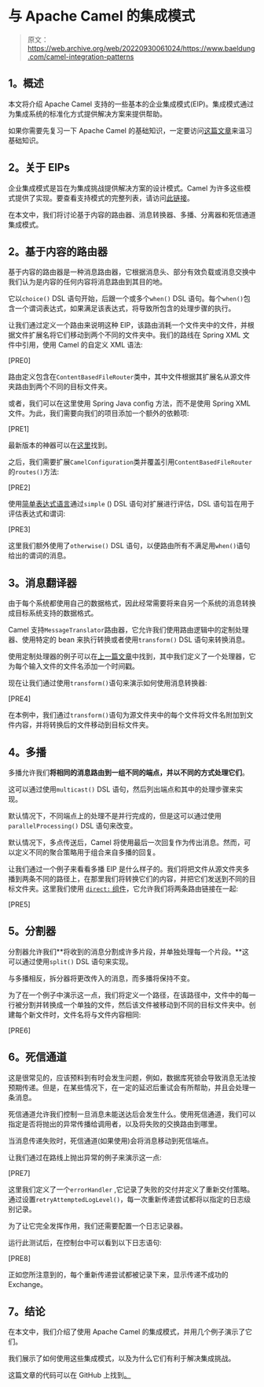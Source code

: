 # 与 Apache Camel 的集成模式

> 原文：<https://web.archive.org/web/20220930061024/https://www.baeldung.com/camel-integration-patterns>

## **1。概述**

本文将介绍 Apache Camel 支持的一些基本的企业集成模式(EIP)。集成模式通过为集成系统的标准化方式提供解决方案来提供帮助。

如果你需要先复习一下 Apache Camel 的基础知识，一定要访问[这篇文章](/web/20220124003034/https://www.baeldung.com/apache-camel-intro)来温习基础知识。

## **2。关于 EIPs**

企业集成模式是旨在为集成挑战提供解决方案的设计模式。Camel 为许多这些模式提供了实现。要查看支持模式的完整列表，请访问[此链接](https://web.archive.org/web/20220124003034/https://camel.apache.org/enterprise-integration-patterns.html)。

在本文中，我们将讨论基于内容的路由器、消息转换器、多播、分离器和死信通道集成模式。

## **2。基于内容的路由器**

基于内容的路由器是一种消息路由器，它根据消息头、部分有效负载或消息交换中我们认为是内容的任何内容将消息路由到其目的地。

它以`choice()` DSL 语句开始，后跟一个或多个`when()` DSL 语句。每个`when()`包含一个谓词表达式，如果满足该表达式，将导致所包含的处理步骤的执行。

让我们通过定义一个路由来说明这种 EIP，该路由消耗一个文件夹中的文件，并根据文件扩展名将它们移动到两个不同的文件夹中。我们的路线在 Spring XML 文件中引用，使用 Camel 的自定义 XML 语法:

[PRE0]

路由定义包含在`ContentBasedFileRouter`类中，其中文件根据其扩展名从源文件夹路由到两个不同的目标文件夹。

或者，我们可以在这里使用 Spring Java config 方法，而不是使用 Spring XML 文件。为此，我们需要向我们的项目添加一个额外的依赖项:

[PRE1]

最新版本的神器可以在[这里](https://web.archive.org/web/20220124003034/https://search.maven.org/classic/#search%7Cga%7C1%7Ca%3A%22camel-spring-javaconfig%22)找到。

之后，我们需要扩展`CamelConfiguration`类并覆盖引用`ContentBasedFileRouter`的`routes()`方法:

[PRE2]

使用[简单表达式语言](https://web.archive.org/web/20220124003034/https://camel.apache.org/simple.html)通过`simple` () DSL 语句对扩展进行评估，DSL 语句旨在用于评估表达式和谓词:

[PRE3]

这里我们额外使用了`otherwise()` DSL 语句，以便路由所有不满足用`when()`语句给出的谓词的消息。

## **3。消息翻译器**

由于每个系统都使用自己的数据格式，因此经常需要将来自另一个系统的消息转换成目标系统支持的数据格式。

Camel 支持`MessageTranslator`路由器，它允许我们使用路由逻辑中的定制处理器、使用特定的 bean 来执行转换或者使用`transform()` DSL 语句来转换消息。

使用定制处理器的例子可以在[上一篇文章](/web/20220124003034/https://www.baeldung.com/apache-camel-intro)中找到，其中我们定义了一个处理器，它为每个输入文件的文件名添加一个时间戳。

现在让我们通过使用`transform()`语句来演示如何使用消息转换器:

[PRE4]

在本例中，我们通过`transform()`语句为源文件夹中的每个文件将文件名附加到文件内容，并将转换后的文件移动到目标文件夹。

## **4。多播**

多播允许我们**将相同的消息路由到一组不同的端点，并以不同的方式处理它们**。

这可以通过使用`multicast()` DSL 语句，然后列出端点和其中的处理步骤来实现。

默认情况下，不同端点上的处理不是并行完成的，但是这可以通过使用`parallelProcessing()` DSL 语句来改变。

默认情况下，多点传送后，Camel 将使用最后一次回复作为传出消息。然而，可以定义不同的聚合策略用于组合来自多播的回复。

让我们通过一个例子来看看多播 EIP 是什么样子的。我们将把文件从源文件夹多播到两条不同的路径上，在那里我们将转换它们的内容，并把它们发送到不同的目标文件夹。这里我们使用 [`direct:` 组件](https://web.archive.org/web/20220124003034/https://camel.apache.org/direct.html)，它允许我们将两条路由链接在一起:

[PRE5]

## **5。分割器**

分割器允许我们**将收到的消息分割成许多片段，并单独处理每一个片段。**这可以通过使用`split()` DSL 语句来实现。

与多播相反，拆分器将更改传入的消息，而多播将保持不变。

为了在一个例子中演示这一点，我们将定义一个路径，在该路径中，文件中的每一行被分割并转换成一个单独的文件，然后该文件被移动到不同的目标文件夹中。创建每个新文件时，文件名将与文件内容相同:

[PRE6]

## **6。死信通道**

这是很常见的，应该预料到有时会发生问题，例如，数据库死锁会导致消息无法按预期传递。但是，在某些情况下，在一定的延迟后重试会有所帮助，并且会处理一条消息。

死信通道允许我们控制一旦消息未能送达后会发生什么。使用死信通道，我们可以指定是否将抛出的异常传播给调用者，以及将失败的交换路由到哪里。

当消息传递失败时，死信通道(如果使用)会将消息移动到死信端点。

让我们通过在路线上抛出异常的例子来演示这一点:

[PRE7]

这里我们定义了一个`errorHandler` ,它记录了失败的交付并定义了重新交付策略。通过设置`retryAttemptedLogLevel()`，每一次重新传递尝试都将以指定的日志级别记录。

为了让它完全发挥作用，我们还需要配置一个日志记录器。

运行此测试后，在控制台中可以看到以下日志语句:

[PRE8]

正如您所注意到的，每个重新传递尝试都被记录下来，显示传递不成功的 Exchange。

## **7。结论**

在本文中，我们介绍了使用 Apache Camel 的集成模式，并用几个例子演示了它们。

我们展示了如何使用这些集成模式，以及为什么它们有利于解决集成挑战。

这篇文章的代码可以在 GitHub 上找到[。](https://web.archive.org/web/20220124003034/https://github.com/eugenp/tutorials/tree/master/spring-apache-camel)